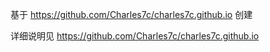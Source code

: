 基于 https://github.com/Charles7c/charles7c.github.io 创建

详细说明见 https://github.com/Charles7c/charles7c.github.io
